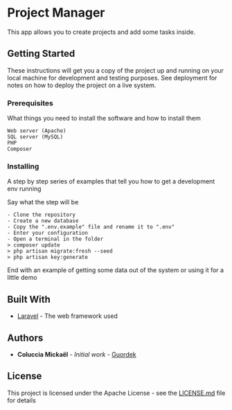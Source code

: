 # Project Manager

This app allows you to create projects and add some tasks inside.

## Getting Started

These instructions will get you a copy of the project up and running on your local machine for development and testing purposes. See deployment for notes on how to deploy the project on a live system.

### Prerequisites

What things you need to install the software and how to install them

```
Web server (Apache)
SQL server (MySQL)
PHP
Composer
```

### Installing

A step by step series of examples that tell you how to get a development env running

Say what the step will be

```
- Clone the repository
- Create a new database
- Copy the ".env.example" file and rename it to ".env"
- Enter your configuration
- Open a terminal in the folder
> composer update
> php artisan migrate:fresh --seed
> php artisan key:generate
```

End with an example of getting some data out of the system or using it for a little demo

## Built With

* [Laravel](https://laravel.com/) - The web framework used

## Authors

* **Coluccia Mickaël** - *Initial work* - [Guordek](https://github.com/Guordek)

## License

This project is licensed under the Apache License - see the [LICENSE.md](https://github.com/Guordek/ProjectManager/blob/master/LICENSE) file for details
